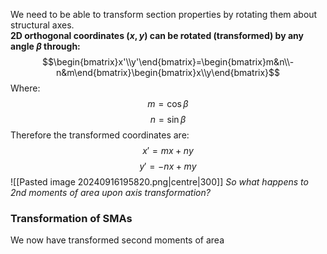 We need to be able to transform section properties by rotating them about structural axes.
\
**2D orthogonal coordinates ($x,y$) can be rotated (transformed) by any angle $\beta$ through:**
$$\begin{bmatrix}x'\\y'\end{bmatrix}=\begin{bmatrix}m&n\\-n&m\end{bmatrix}\begin{bmatrix}x\\y\end{bmatrix}$$
Where:
$$m=\cos\beta$$
$$n=\sin\beta $$
Therefore the transformed coordinates are:
$$x'=mx+ny$$
$$y'=-nx+my$$
![[Pasted image 20240916195820.png|centre|300]]
*So what happens to 2nd moments of area upon axis transformation?*
### Transformation of SMAs
We now have transformed second moments of area